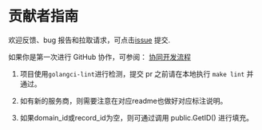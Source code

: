 # 贡献者指南

欢迎反馈、bug 报告和拉取请求，可点击[issue](https://github.com/eryajf/cloud_dns_exporter/issues) 提交.

如果你是第一次进行 GitHub 协作，可参阅： [协同开发流程](https://howtosos.eryajf.net/HowToStartOpenSource/01-basic-content/03-collaborative-development-process.html)

1. 项目使用`golangci-lint`进行检测，提交 pr 之前请在本地执行 `make lint` 并通过。

2. 如有新的服务商，则需要注意在对应readme也做好对应标注说明。

3. 如果domain_id或record_id为空，则可通过调用 public.GetID() 进行填充。